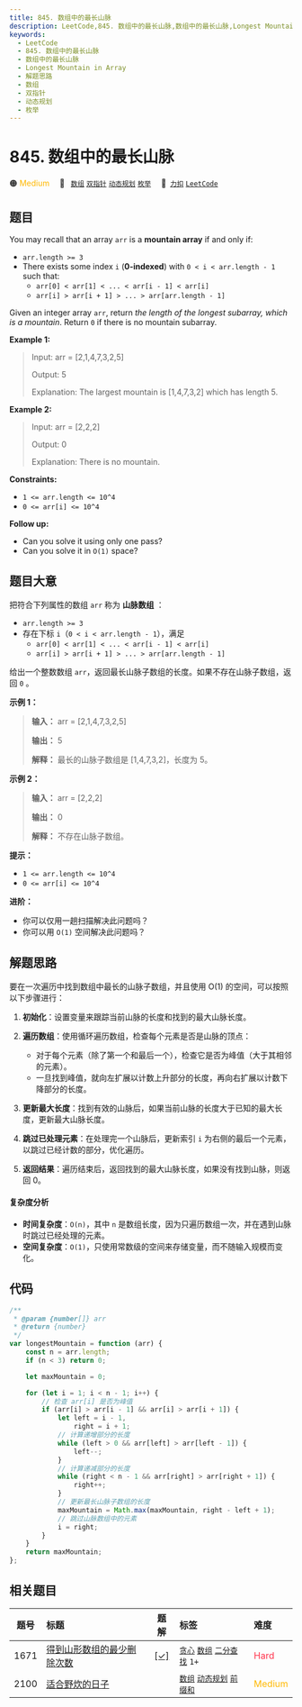 ```yaml
---
title: 845. 数组中的最长山脉
description: LeetCode,845. 数组中的最长山脉,数组中的最长山脉,Longest Mountain in Array,解题思路,数组,双指针,动态规划,枚举
keywords:
  - LeetCode
  - 845. 数组中的最长山脉
  - 数组中的最长山脉
  - Longest Mountain in Array
  - 解题思路
  - 数组
  - 双指针
  - 动态规划
  - 枚举
---
```


# 845. 数组中的最长山脉

🟠 <font color=#ffb800>Medium</font>&emsp; 🔖&ensp; [`数组`](/tag/array.md) [`双指针`](/tag/two-pointers.md) [`动态规划`](/tag/dynamic-programming.md) [`枚举`](/tag/enumeration.md)&emsp; 🔗&ensp;[`力扣`](https://leetcode.cn/problems/longest-mountain-in-array) [`LeetCode`](https://leetcode.com/problems/longest-mountain-in-array)

## 题目

You may recall that an array `arr` is a **mountain array** if and only if:

- `arr.length >= 3`
- There exists some index `i` (**0-indexed**) with `0 < i < arr.length - 1` such that:
  - `arr[0] < arr[1] < ... < arr[i - 1] < arr[i]`
  - `arr[i] > arr[i + 1] > ... > arr[arr.length - 1]`

Given an integer array `arr`, return _the length of the longest subarray,
which is a mountain_. Return `0` if there is no mountain subarray.

**Example 1:**

> Input: arr = [2,1,4,7,3,2,5]
>
> Output: 5
>
> Explanation: The largest mountain is [1,4,7,3,2] which has length 5.

**Example 2:**

> Input: arr = [2,2,2]
>
> Output: 0
>
> Explanation: There is no mountain.

**Constraints:**

- `1 <= arr.length <= 10^4`
- `0 <= arr[i] <= 10^4`

**Follow up:**

- Can you solve it using only one pass?
- Can you solve it in `O(1)` space?

## 题目大意

把符合下列属性的数组 `arr` 称为 **山脉数组** ：

- `arr.length >= 3`
- 存在下标 `i`（`0 < i < arr.length - 1`），满足
  - `arr[0] < arr[1] < ... < arr[i - 1] < arr[i]`
  - `arr[i] > arr[i + 1] > ... > arr[arr.length - 1]`

给出一个整数数组 `arr`，返回最长山脉子数组的长度。如果不存在山脉子数组，返回 `0` 。

**示例 1：**

> **输入：** arr = [2,1,4,7,3,2,5]
>
> **输出：** 5
>
> **解释：** 最长的山脉子数组是 [1,4,7,3,2]，长度为 5。

**示例 2：**

> **输入：** arr = [2,2,2]
>
> **输出：** 0
>
> **解释：** 不存在山脉子数组。

**提示：**

- `1 <= arr.length <= 10^4`
- `0 <= arr[i] <= 10^4`

**进阶：**

- 你可以仅用一趟扫描解决此问题吗？
- 你可以用 `O(1)` 空间解决此问题吗？

## 解题思路

要在一次遍历中找到数组中最长的山脉子数组，并且使用 O(1) 的空间，可以按照以下步骤进行：

1. **初始化**：设置变量来跟踪当前山脉的长度和找到的最大山脉长度。

2. **遍历数组**：使用循环遍历数组，检查每个元素是否是山脉的顶点：

   - 对于每个元素（除了第一个和最后一个），检查它是否为峰值（大于其相邻的元素）。
   - 一旦找到峰值，就向左扩展以计数上升部分的长度，再向右扩展以计数下降部分的长度。

3. **更新最大长度**：找到有效的山脉后，如果当前山脉的长度大于已知的最大长度，更新最大山脉长度。
4. **跳过已处理元素**：在处理完一个山脉后，更新索引 `i` 为右侧的最后一个元素，以跳过已经计数的部分，优化遍历。
5. **返回结果**：遍历结束后，返回找到的最大山脉长度，如果没有找到山脉，则返回 0。

#### 复杂度分析

- **时间复杂度**：`O(n)`，其中 `n` 是数组长度，因为只遍历数组一次，并在遇到山脉时跳过已经处理的元素。
- **空间复杂度**：`O(1)`，只使用常数级的空间来存储变量，而不随输入规模而变化。

## 代码

```javascript
/**
 * @param {number[]} arr
 * @return {number}
 */
var longestMountain = function (arr) {
	const n = arr.length;
	if (n < 3) return 0;

	let maxMountain = 0;

	for (let i = 1; i < n - 1; i++) {
		// 检查 arr[i] 是否为峰值
		if (arr[i] > arr[i - 1] && arr[i] > arr[i + 1]) {
			let left = i - 1,
				right = i + 1;
			// 计算递增部分的长度
			while (left > 0 && arr[left] > arr[left - 1]) {
				left--;
			}
			// 计算递减部分的长度
			while (right < n - 1 && arr[right] > arr[right + 1]) {
				right++;
			}
			// 更新最长山脉子数组的长度
			maxMountain = Math.max(maxMountain, right - left + 1);
			// 跳过山脉数组中的元素
			i = right;
		}
	}
	return maxMountain;
};
```

## 相关题目

<!-- prettier-ignore -->
| 题号 | 标题 | 题解 | 标签 | 难度 |
| :------: | :------ | :------: | :------ | :------ |
| 1671 | [得到山形数组的最少删除次数](https://leetcode.com/problems/minimum-number-of-removals-to-make-mountain-array) | [[✓]](/problem/1671.md) |  [`贪心`](/tag/greedy.md) [`数组`](/tag/array.md) [`二分查找`](/tag/binary-search.md) `1+` | <font color=#ff334b>Hard</font> |
| 2100 | [适合野炊的日子](https://leetcode.com/problems/find-good-days-to-rob-the-bank) |  |  [`数组`](/tag/array.md) [`动态规划`](/tag/dynamic-programming.md) [`前缀和`](/tag/prefix-sum.md) | <font color=#ffb800>Medium</font> |